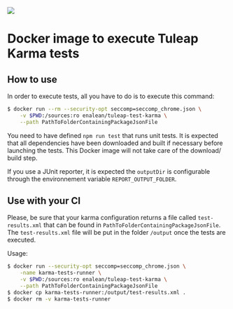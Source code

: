 [![](https://badge.imagelayers.io/enalean/tuleap-test-karma:latest.svg)](https://imagelayers.io/?images=enalean/tuleap-test-karma:latest 'Get your own badge on imagelayers.io')

# Docker image to execute Tuleap Karma tests


## How to use

In order to execute tests, all you have to do is to execute this command:

```bash
$ docker run --rm --security-opt seccomp=seccomp_chrome.json \
    -v $PWD:/sources:ro enalean/tuleap-test-karma \
    --path PathToFolderContainingPackageJsonFile
```

You need to have defined `npm run test` that runs unit tests.
It is expected that all dependencies have been downloaded and built if necessary
before launching the tests. This Docker image will not take care of the download/
build step.

If you use a JUnit reporter, it is expected the `outputDir` is configurable
through the environnement variable `REPORT_OUTPUT_FOLDER`.

## Use with your CI

Please, be sure that your karma configuration returns a file called `test-results.xml`
that can be found in `PathToFolderContainingPackageJsonFile`. The `test-results.xml`
file will be put in the folder `/output` once the tests are executed.

Usage:

```bash
$ docker run --security-opt seccomp=seccomp_chrome.json \
    -name karma-tests-runner \
    -v $PWD:/sources:ro enalean/tuleap-test-karma \
    --path PathToFolderContainingPackageJsonFile
$ docker cp karma-tests-runner:/output/test-results.xml .
$ docker rm -v karma-tests-runner
```
